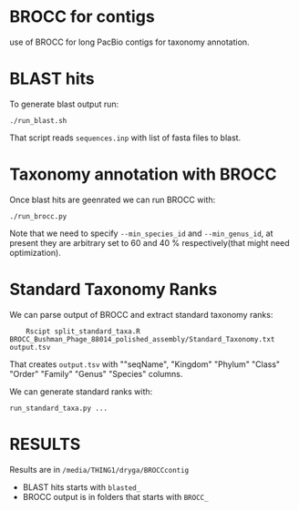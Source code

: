 # BROCC for contigs
use of BROCC for long PacBio contigs for taxonomy annotation.

# BLAST hits

To generate blast output run:
```
./run_blast.sh
```
That script reads `sequences.inp` with list of fasta files to blast.

# Taxonomy annotation with BROCC

Once blast hits are geenrated we can run BROCC with:
```
./run_brocc.py
```
Note that we need to specify `--min_species_id`
and `--min_genus_id`, at present they are arbitrary set to
60 and 40 % respectively(that might need optimization).

# Standard Taxonomy Ranks

We can parse output of BROCC and extract standard taxonomy 
ranks:
```
    Rscipt split_standard_taxa.R BROCC_Bushman_Phage_88014_polished_assembly/Standard_Taxonomy.txt output.tsv
```
That creates `output.tsv` with ""seqName", "Kingdom" "Phylum"  "Class"
"Order"   "Family"  "Genus"   "Species" columns.

We can generate standard ranks with:
```
run_standard_taxa.py ...
```


# RESULTS 
Results are in `/media/THING1/dryga/BROCCcontig`

* BLAST hits starts with `blasted_`
* BROCC output is in folders that starts with `BROCC_`
